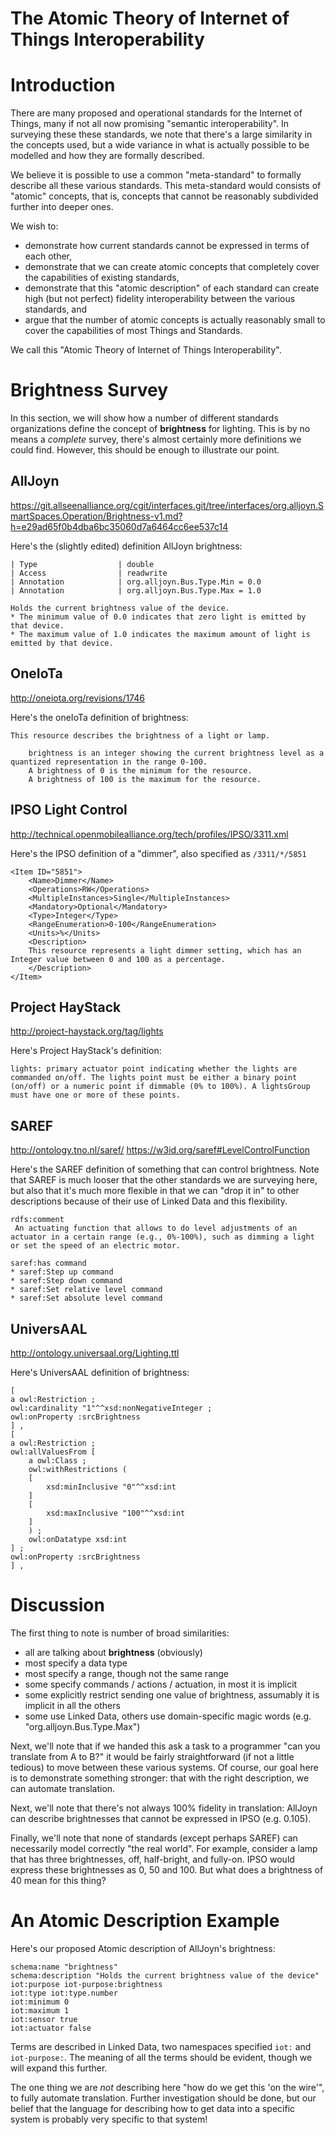 # The Atomic Theory of Internet of Things Interoperability

# Introduction

There are many proposed and operational standards for the Internet of Things, many if not all now promising "semantic interoperability". 
In surveying these these standards, we note that there&apos;s a large similarity in the concepts used, but a wide variance in what is actually possible to be modelled and how they are formally described.

We believe it is possible to use a common "meta-standard" to formally describe all these various standards. 
This meta-standard would consists of "atomic" concepts, that is, concepts that cannot be reasonably subdivided further into deeper ones. 

We wish to:

* demonstrate how current standards cannot be expressed in terms of each other, 
* demonstrate that we can create atomic concepts that completely cover the capabilities of existing standards,
* demonstrate that this "atomic description" of each standard can create high (but not perfect) fidelity interoperability between the various standards, and
* argue that the number of atomic concepts is actually reasonably small to cover the capabilities of most Things and Standards.

We call this "Atomic Theory of Internet of Things Interoperability". 

# Brightness Survey

In this section, we will show how a number of different standards organizations define the concept of **brightness** for lighting. This is by no means a _complete_ survey, there&apos;s almost certainly more definitions we could find. However, this should be enough to illustrate our point.

## AllJoyn

https://git.allseenalliance.org/cgit/interfaces.git/tree/interfaces/org.alljoyn.SmartSpaces.Operation/Brightness-v1.md?h=e29ad65f0b4dba6bc35060d7a6464cc6ee537c14

Here&apos;s the (slightly edited) definition AllJoyn brightness: 

    | Type                  | double  
    | Access                | readwrite                                                             
    | Annotation            | org.alljoyn.Bus.Type.Min = 0.0                                        
    | Annotation            | org.alljoyn.Bus.Type.Max = 1.0    
                                            
    Holds the current brightness value of the device.
    * The minimum value of 0.0 indicates that zero light is emitted by that device.
    * The maximum value of 1.0 indicates the maximum amount of light is emitted by that device.

## OneIoTa

http://oneiota.org/revisions/1746

Here&apos;s the oneIoTa definition of brightness:

    This resource describes the brightness of a light or lamp.    
        brightness is an integer showing the current brightness level as a quantized representation in the range 0-100.        A brightness of 0 is the minimum for the resource.
        A brightness of 100 is the maximum for the resource.
        

## IPSO Light Control

http://technical.openmobilealliance.org/tech/profiles/IPSO/3311.xml

Here&apos;s the IPSO definition of a "dimmer", also specified as `/3311/*/5851`

    <Item ID="5851">
        <Name>Dimmer</Name>
        <Operations>RW</Operations>
        <MultipleInstances>Single</MultipleInstances>
        <Mandatory>Optional</Mandatory>
        <Type>Integer</Type>
        <RangeEnumeration>0-100</RangeEnumeration>
        <Units>%</Units>
        <Description>
        This resource represents a light dimmer setting, which has an Integer value between 0 and 100 as a percentage.
        </Description>
    </Item>
 
## Project HayStack

http://project-haystack.org/tag/lights

Here&apos;s Project HayStack&apos;s definition:
    
    lights: primary actuator point indicating whether the lights are commanded on/off. The lights point must be either a binary point (on/off) or a numeric point if dimmable (0% to 100%). A lightsGroup must have one or more of these points.
    
## SAREF

http://ontology.tno.nl/saref/
https://w3id.org/saref#LevelControlFunction

Here&apos;s the SAREF definition of something that can control brightness. Note that SAREF is much looser that the other standards we are surveying here, but also that it&apos;s much more flexible in that we can "drop it in" to other descriptions because of their use of Linked Data and this flexibility.

	rdfs:comment
	 An actuating function that allows to do level adjustments of an actuator in a certain range (e.g., 0%-100%), such as dimming a light or set the speed of an electric motor.
    
    saref:has command
	* saref:Step up command
	* saref:Step down command
	* saref:Set relative level command
	* saref:Set absolute level command


## UniversAAL

http://ontology.universaal.org/Lighting.ttl

Here&apos;s UniversAAL definition of brightness:

    [
    a owl:Restriction ;
    owl:cardinality "1"^^xsd:nonNegativeInteger ;
    owl:onProperty :srcBrightness
    ] ,
    [
    a owl:Restriction ;
    owl:allValuesFrom [
        a owl:Class ;
        owl:withRestrictions (
        [
            xsd:minInclusive "0"^^xsd:int
        ]
        [
            xsd:maxInclusive "100"^^xsd:int
        ]
        ) ;
        owl:onDatatype xsd:int
    ] ;
    owl:onProperty :srcBrightness
    ] ,


# Discussion

The first thing to note is number of broad similarities:

* all are talking about **brightness** (obviously)
* most specify a data type
* most specify a range, though not the same range
* some specify commands / actions / actuation, in most it is implicit
* some explicitly restrict sending one value of brightness, assumably it is implicit in all the others
* some use Linked Data, others use domain-specific magic words (e.g. "org.alljoyn.Bus.Type.Max")

Next, we&apos;ll note that if we handed this ask a task to a programmer "can you translate from A to B?" it would be fairly straightforward (if not a little tedious) to move between these various systems. Of course, our goal here is to demonstrate something stronger: that with the right description, we can automate translation.

Next, we&apos;ll note that there&apos;s not always 100% fidelity in translation: AllJoyn can describe brightnesses that cannot be expressed in IPSO (e.g. 0.105). 

Finally, we&apos;ll note that none of standards (except perhaps SAREF) can necessarily model correctly "the real world". For example, consider a lamp that has three brightnesses, off, half-bright, and fully-on. IPSO would express these brightnesses as 0, 50 and 100. But what does a brightness of 40 mean for this thing? 

# An Atomic Description Example 

Here&apos;s our proposed Atomic description of AllJoyn&apos;s brightness:

	schema:name "brightness"
	schema:description "Holds the current brightness value of the device"
	iot:purpose iot-purpose:brightness
	iot:type iot:type.number
	iot:minimum 0
	iot:maximum 1
	iot:sensor true
	iot:actuator false

Terms are described in Linked Data, two namespaces specified `iot:` and `iot-purpose:`. The meaning of all the terms should be evident, though we will expand this further.

The one thing we are _not_ describing here "how do we get this &apos;on the wire&apos;", to fully automate translation. Further investigation should be done, but our belief that the language for describing how to get data into a specific system is probably very specific to that system! 

